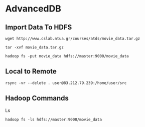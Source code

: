 # AdvancedDB

## Import Data To HDFS
```
wget http://www.cslab.ntua.gr/courses/atds/movie_data.tar.gz

tar -xvf movie_data.tar.gz

hadoop fs -put movie_data hdfs://master:9000/movie_data

```

## Local to Remote
```
rsync -vr --delete . user@83.212.79.239:/home/user/src
```

## Hadoop Commands

Ls
```
hadoop fs -ls hdfs://master:9000/movie_data
```
